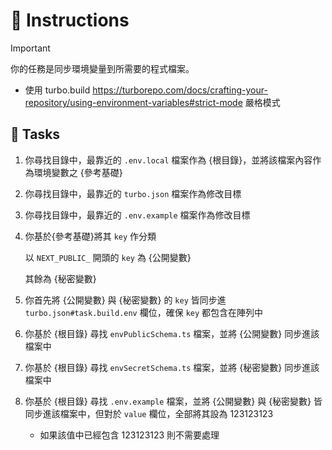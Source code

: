 # 🫡 Instructions

> [!IMPORTANT]
>
> 你的任務是同步環境變量到所需要的程式檔案。

- 使用 turbo.build <https://turborepo.com/docs/crafting-your-repository/using-environment-variables#strict-mode> 嚴格模式

## 📝 Tasks

1. 你尋找目錄中，最靠近的 `.env.local` 檔案作為 {根目錄}，並將該檔案內容作為環境變數之 {參考基礎}

1. 你尋找目錄中，最靠近的 `turbo.json` 檔案作為修改目標

1. 你尋找目錄中，最靠近的 `.env.example` 檔案作為修改目標

1. 你基於{參考基礎}將其 `key` 作分類

   以 `NEXT_PUBLIC_` 開頭的 `key` 為 {公開變數}

   其餘為 {秘密變數}

1. 你首先將 {公開變數} 與 {秘密變數} 的 `key` 皆同步進 `turbo.json#task.build.env` 欄位，確保 `key` 都包含在陣列中

1. 你基於 {根目錄} 尋找 `envPublicSchema.ts` 檔案，並將 {公開變數} 同步進該檔案中

1. 你基於 {根目錄} 尋找 `envSecretSchema.ts` 檔案，並將 {秘密變數} 同步進該檔案中

1. 你基於 {根目錄} 尋找 `.env.example` 檔案，並將 {公開變數} 與 {秘密變數} 皆同步進該檔案中，但對於 `value` 欄位，全部將其設為 123123123

   - 如果該值中已經包含 123123123 則不需要處理
